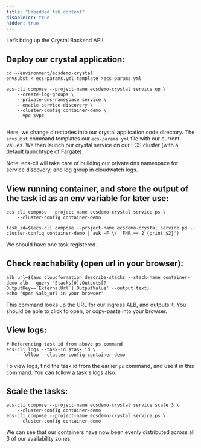 ```yaml
---
title: "Embedded tab content"
disableToc: true
hidden: true
---
```



Let’s bring up the Crystal Backend API!

## Deploy our crystal application:
```
cd ~/environment/ecsdemo-crystal
envsubst < ecs-params.yml.template >ecs-params.yml

ecs-cli compose --project-name ecsdemo-crystal service up \
    --create-log-groups \
    --private-dns-namespace service \
    --enable-service-discovery \
    --cluster-config container-demo \
    --vpc $vpc
    
```
Here, we change directories into our crystal application code directory.
The `envsubst` command templates our `ecs-params.yml` file with our current values.
We then launch our crystal service on our ECS cluster (with a default launchtype 
of Fargate)

Note: ecs-cli will take care of building our private dns namespace for service discovery,
and log group in cloudwatch logs.

## View running container, and store the output of the task id as an env variable for later use:
```
ecs-cli compose --project-name ecsdemo-crystal service ps \
    --cluster-config container-demo

task_id=$(ecs-cli compose --project-name ecsdemo-crystal service ps --cluster-config container-demo | awk -F \/ 'FNR == 2 {print $2}')
```
We should have one task registered.

## Check reachability (open url in your browser):
```
alb_url=$(aws cloudformation describe-stacks --stack-name container-demo-alb --query 'Stacks[0].Outputs[?OutputKey==`ExternalUrl`].OutputValue' --output text)
echo "Open $alb_url in your browser"
```
This command looks up the URL for our ingress ALB, and outputs it. You should 
be able to click to open, or copy-paste into your browser.

## View logs:
```
# Referencing task id from above ps command
ecs-cli logs --task-id $task_id \
    --follow --cluster-config container-demo
```
To view logs, find the task id from the earlier `ps` command, and use it in this
command. You can follow a task's logs also.

## Scale the tasks:
```
ecs-cli compose --project-name ecsdemo-crystal service scale 3 \
    --cluster-config container-demo
ecs-cli compose --project-name ecsdemo-crystal service ps \
    --cluster-config container-demo
```
We can see that our containers have now been evenly distributed across all 3 of our
availability zones.
